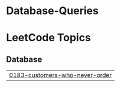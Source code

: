 # Database-Queries
<!---LeetCode Topics Start-->
# LeetCode Topics
## Database
|  |
| ------- |
| [0183-customers-who-never-order](https://github.com/sahildando/Database-Queries/tree/master/0183-customers-who-never-order) |
<!---LeetCode Topics End-->